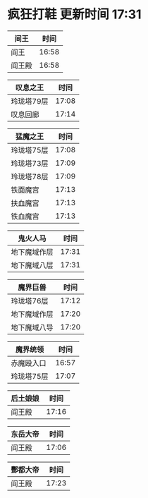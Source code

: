 # 疯狂打鞋 更新时间 17:31

| 间王   | 时间    |
|--------|-------|
| 阎王 | 16:58 |
| 阎王殿 | 16:58 |

| 叹息之王   | 时间    |
|--------|-------|
| 玲珑塔79层 | 17:08 |
| 叹息回廊 | 17:14 |

| 猛魔之王   | 时间    |
|--------|-------|
| 玲珑塔75层 | 17:08 |
| 玲珑塔73层 | 17:09 |
| 玲珑塔78层 | 17:09 |
| 铁面魔宫 | 17:13 |
| 扶血魔宫 | 17:13 |
| 铁血魔宫 | 17:13 |

| 鬼火人马   | 时间    |
|--------|-------|
| 地下魔域作层 | 17:31 |
| 地下魔域八层 | 17:31 |

| 魔界巨兽   | 时间    |
|--------|-------|
| 玲珑塔76层 | 17:12 |
| 地下魔域作层 | 17:20 |
| 地下魔域八导 | 17:20 |

| 魔界统领   | 时间    |
|--------|-------|
| 赤魔殴入口 | 16:57 |
| 玲珑塔75层 | 17:07 |

| 后土娘娘   | 时间    |
|--------|-------|
| 阎王殿 | 17:16 |

| 东岳大帝   | 时间    |
|--------|-------|
| 阎王殿 | 17:06 |

| 酆都大帝   | 时间    |
|--------|-------|
| 阎王殿 | 17:23 |
